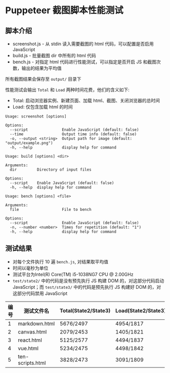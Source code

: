 # Puppeteer 截图脚本性能测试

## 脚本介绍

- screenshot.js - 从 stdin 读入需要截图的 html 代码，可以配置是否启用 JavaScript
- build.js - 批量截图 dir 中所有的 html 代码
- bench.js - 对指定 html 代码进行性能测试，可以指定是否开启 JS 和截图次数，输出的结果为平均值 

所有截图结果会保存至 `output/` 目录下

性能测试会输出 `Total` 和 `Load` 两种时间花费，他们的含义如下:

- Total: 启动浏览器实例、新建页面、加载 html、截图、关闭浏览器的总时间
- Load: 仅包含加载 html 的时间

```
Usage: screenshot [options]

Options:
  --script               Enable JavaScript (default: false)
  --time                 Output time info (default: false)
  -o, --output <string>  Output path for image (default: "output/example.png")
  -h, --help             display help for command
```

```
Usage: build [options] <dir>

Arguments:
  dir         Directory of input files

Options:
  --script    Enable JavaScript (default: false)
  -h, --help  display help for command
```

```
Usage: bench [options] <file>

Arguments:
  file                   File to bench

Options:
  --script               Enable JavaScript (default: false)
  -n, --number <number>  Times for repetition (default: "1")
  -h, --help             display help for command
```

## 测试结果

- 对每个文件执行 10 遍 `bench.js`, 对结果取平均值
- 时间以毫秒为单位
- 测试平台为Intel(R) Core(TM) i5-1038NG7 CPU @ 2.00GHz
- `test/state2/` 中的代码是没有预先执行 JS 构建 DOM 的，对这部分代码启动 JavaScript；而 `test/state3/` 中的代码是预先执行 JS 构建好 DOM 的，对这部分代码禁用 JavaScript

|编号|测试文件名        |Total(State2/State3)|Load(State2/State3)|
|----|------------------|--------------------|-------------------|
|1   |markdown.html     |5676/2497           |4954/1817          |
|2   |canvas.html       |2079/2453           |1405/1821          |
|3   |react.html        |5125/2577           |4494/1837          |
|4   |vue.html          |5234/2475           |4498/1842          |
|5   |ten-scripts.html  |3828/2473           |3091/1809          |
